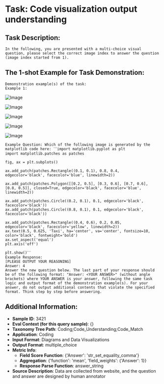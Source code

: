 # Task: Code visualization output understanding

## Task Description:

```
In the following, you are presented with a multi-choice visual question, please select the correct image index to answer the question (image index started from 1).
```

## The 1-shot Example for Task Demonstration:

```
Demonstration example(s) of the task:
Example 1:
```

![Image](p1o1.png)

![Image](p1o2.png)

![Image](p1o3.png)

![Image](p1o4.png)

![Image](p1o5.png)

```
Example Question: Which of the following image is generated by the matplotlib code here: ˋˋˋimport matplotlib.pyplot as plt
import matplotlib.patches as patches

fig, ax = plt.subplots()

ax.add_patch(patches.Rectangle((0.1, 0.1), 0.8, 0.4, edgecolor='black', facecolor='blue', linewidth=2))

ax.add_patch(patches.Polygon([[0.2, 0.5], [0.3, 0.6], [0.7, 0.6], [0.8, 0.5]], closed=True, edgecolor='black', facecolor='blue', linewidth=2))

ax.add_patch(patches.Circle((0.2, 0.1), 0.1, edgecolor='black', facecolor='black'))
ax.add_patch(patches.Circle((0.8, 0.1), 0.1, edgecolor='black', facecolor='black'))

ax.add_patch(patches.Rectangle((0.4, 0.6), 0.2, 0.05, edgecolor='black', facecolor='yellow', linewidth=2))
ax.text(0.5, 0.625, 'Taxi', ha='center', va='center', fontsize=10, color='black', fontweight='bold')
ax.set_aspect('equal')
plt.axis('off')

plt.show()ˋˋˋ
Example Response:
[PLEASE OUTPUT YOUR REASONING]
Answer: 4
Answer the new question below. The last part of your response should be of the following format: "Answer: <YOUR ANSWER>" (without angle brackets) where YOUR ANSWER is your answer, following the same task logic and output format of the demonstration example(s). For your answer, do not output additional contents that violate the specified format. Think step by step before answering.
```

## Additional Information:

- **Sample ID**: 3421
- **Eval Context (for this query sample)**: {}
- **Taxonomy Tree Path**: Coding;Code_Understanding;Code_Match
- **Application**: Coding
- **Input Format**: Diagrams and Data Visualizations
- **Output Format**: multiple_choice
- **Metric Info**:
  - **Field Score Function**: {'Answer': 'str_set_equality_comma'}
  - **Aggregation**: {'function': 'mean', 'field_weights': {'Answer': 1}}
  - **Response Parse Function**: answer_string
- **Source Description**: Data are collected from website, and the question and answer are designed by human annotator
